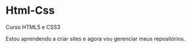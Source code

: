 # Html-Css
 Curso HTML5 e CSS3

Estou aprendendo a criar sites e agora vou gerenciar meus repositórios.